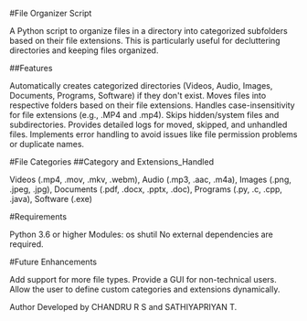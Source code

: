 #File Organizer Script

A Python script to organize files in a directory into categorized subfolders based on their file extensions. This is particularly useful for decluttering directories and keeping files organized.

##Features

Automatically creates categorized directories (Videos, Audio, Images, Documents, Programs, Software) if they don't exist.
Moves files into respective folders based on their file extensions.
Handles case-insensitivity for file extensions (e.g., .MP4 and .mp4).
Skips hidden/system files and subdirectories.
Provides detailed logs for moved, skipped, and unhandled files.
Implements error handling to avoid issues like file permission problems or duplicate names.

#File Categories
##Category and Extensions_Handled

Videos (.mp4, .mov, .mkv, .webm), Audio	(.mp3, .aac, .m4a), Images (.png, .jpeg, .jpg), Documents (.pdf, .docx, .pptx, .doc), Programs (.py, .c, .cpp, .java), Software (.exe)

#Requirements

Python 3.6 or higher
Modules:
os
shutil
No external dependencies are required.

#Future Enhancements

Add support for more file types.
Provide a GUI for non-technical users.
Allow the user to define custom categories and extensions dynamically.

Author
Developed by CHANDRU R S and SATHIYAPRIYAN T.
